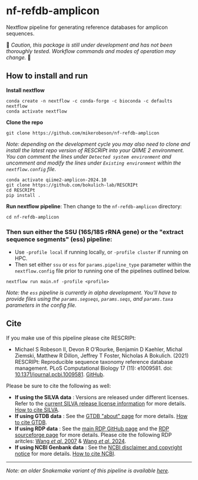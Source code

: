 # nf-refdb-amplicon
Nextflow pipeline for generating reference databases for amplicon sequences.

:construction: *Caution, this package is still under development and has not been thoroughly tested. Workflow commands and modes of operation may change.* :construction:

## How to install and run

**Install nextflow**
```
conda create -n nextflow -c conda-forge -c bioconda -c defaults nextflow
conda activate nextflow
```

**Clone the repo**
```
git clone https://github.com/mikerobeson/nf-refdb-amplicon
```
*Note: depending on the development cycle you may also need to clone and install the latest repo version of RESCRIPt into your QIIME 2 environment. You can comment the lines under `Detected system environment` and uncomment and modify the lines under `Existing environment` within the `nextflow.config` file.*

```
conda activate qiime2-amplicon-2024.10
git clone https://github.com/bokulich-lab/RESCRIPt
cd RESCRIPt
pip install .
```

**Run nextflow pipeline**:
Then change to the `nf-refdb-amplicon` directory:
```
cd nf-refdb-amplicon
```

### Then sun either the SSU (16S/18S rRNA gene) or the "extract sequence segments" (ess) pipeline:

- Use `-profile local` if running locally, or `-profile cluster` if running on HPC.
- Then set either `ssu` or `ess` for `params.pipeline_type` parameter within the `nextflow.config` file prior to running one of the pipelines outlined below.


```
nextflow run main.nf -profile <profile>
```

*Note: the `ess` pipeline is currently in alpha development. You'll have to provide files using the `params.segseqs`, `params.seqs`, and `params.taxa` parameters in the config file.*



## Cite
If you make use of this pipeline please cite RESCRIPt:

- Michael S Robeson II, Devon R O'Rourke, Benjamin D Kaehler, Michal Ziemski, Matthew R Dillon, Jeffrey T Foster, Nicholas A Bokulich. (2021) RESCRIPt: Reproducible sequence taxonomy reference database management. PLoS Computational Biology 17 (11): e1009581. doi: [10.1371/journal.pcbi.1009581](http://dx.doi.org/10.1371/journal.pcbi.1009581). [GitHub](https://github.com/bokulich-lab/RESCRIPt).

Please be sure to cite the following as well:

- **If using the SILVA data** : Versions are released under different licenses. Refer to the [current SILVA release license information](https://www.arb-silva.de/silva-license-information/) for more details. [How to cite SILVA](https://www.arb-silva.de/contact/).
- **If using GTDB data** : See the [GTDB "about" page](https://gtdb.ecogenomic.org/about) for more details. [How to cite GTDB](https://gtdb.ecogenomic.org/about).
- **If using RDP data** : See the [main RDP GitHub page](https://github.com/rdpstaff) and the [RDP sourceforge page](https://sourceforge.net/projects/rdp-classifier/files/RDP_Classifier_TrainingData/) for more details. Please cite the following RDP aritcles: [Wang *et al*. 2007](http://dx.doi.org/10.1128/AEM.00062-07) & [Wang *et al*. 2024](https://doi.org/10.1128/mra.01063-23).
- **If using NCBI Genbank data** : See the [NCBI disclaimer and copyright notice](https://www.ncbi.nlm.nih.gov/home/about/policies/) for more details. [How to cite NCBI](https://support.nlm.nih.gov/knowledgebase/article/KA-03391/en-us).

---

*Note: an older Snakemake variant of this pipeline is available [here](https://github.com/mikerobeson/snake-ref-amplicon-pipe).*